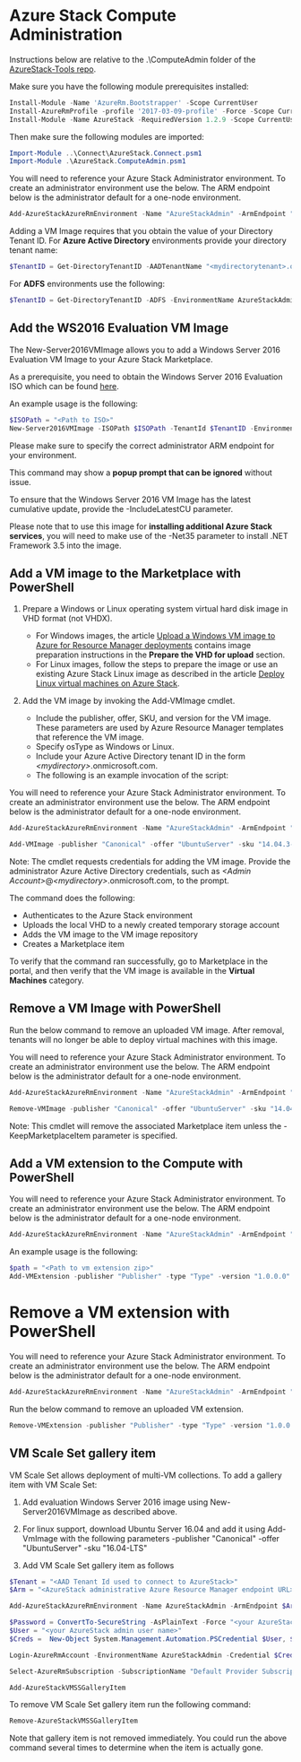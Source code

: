 # Azure Stack Compute Administration
Instructions below are relative to the .\ComputeAdmin folder of the [AzureStack-Tools repo](..).

Make sure you have the following module prerequisites installed:

```powershell
Install-Module -Name 'AzureRm.Bootstrapper' -Scope CurrentUser
Install-AzureRmProfile -profile '2017-03-09-profile' -Force -Scope CurrentUser
Install-Module -Name AzureStack -RequiredVersion 1.2.9 -Scope CurrentUser
```
Then make sure the following modules are imported:

```powershell
Import-Module ..\Connect\AzureStack.Connect.psm1
Import-Module .\AzureStack.ComputeAdmin.psm1
```

You will need to reference your Azure Stack Administrator environment. To create an administrator environment use the below. The ARM endpoint below is the administrator default for a one-node environment.

```powershell
Add-AzureStackAzureRmEnvironment -Name "AzureStackAdmin" -ArmEndpoint "https://adminmanagement.local.azurestack.external" 
```

Adding a VM Image requires that you obtain the value of your Directory Tenant ID. For **Azure Active Directory** environments provide your directory tenant name:

```powershell
$TenantID = Get-DirectoryTenantID -AADTenantName "<mydirectorytenant>.onmicrosoft.com" -EnvironmentName AzureStackAdmin 
```

For **ADFS** environments use the following:

```powershell
$TenantID = Get-DirectoryTenantID -ADFS -EnvironmentName AzureStackAdmin 
```

## Add the WS2016 Evaluation VM Image 

The New-Server2016VMImage allows you to add a Windows Server 2016 Evaluation VM Image to your Azure Stack Marketplace. 

As a prerequisite, you need to obtain the Windows Server 2016 Evaluation ISO which can be found [here](https://www.microsoft.com/en-us/evalcenter/evaluate-windows-server-2016).

An example usage is the following:
```powershell
$ISOPath = "<Path to ISO>"
New-Server2016VMImage -ISOPath $ISOPath -TenantId $TenantID -EnvironmentName "AzureStackAdmin"
```
Please make sure to specify the correct administrator ARM endpoint for your environment.

This command may show a **popup prompt that can be ignored** without issue.

To ensure that the Windows Server 2016 VM Image has the latest cumulative update, provide the -IncludeLatestCU parameter.

Please note that to use this image for **installing additional Azure Stack services**, you will need to make use of the -Net35 parameter to install .NET Framework 3.5 into the image.

## Add a VM image to the Marketplace with PowerShell

1. Prepare a Windows or Linux operating system virtual hard disk image in VHD format (not VHDX).
    -   For Windows images, the article [Upload a Windows VM image to Azure for Resource Manager deployments](https://azure.microsoft.com/en-us/documentation/articles/virtual-machines-windows-upload-image/) contains image preparation instructions in the **Prepare the VHD for upload** section.
    -   For Linux images, follow the steps to
        prepare the image or use an existing Azure Stack Linux image as described in
        the article [Deploy Linux virtual machines on Azure
        Stack](https://azure.microsoft.com/en-us/documentation/articles/azure-stack-linux/).

2. Add the VM image by invoking the Add-VMImage cmdlet. 
	-  Include the publisher, offer, SKU, and version for the VM image. These parameters are used by Azure Resource Manager templates that reference the VM image.
	-  Specify osType as Windows or Linux.
	-  Include your Azure Active Directory tenant ID in the form *&lt;mydirectory&gt;*.onmicrosoft.com.
	-  The following is an example invocation of the script:

You will need to reference your Azure Stack Administrator environment. To create an administrator environment use the below. The ARM endpoint below is the administrator default for a one-node environment.

```powershell
Add-AzureStackAzureRmEnvironment -Name "AzureStackAdmin" -ArmEndpoint "https://adminmanagement.local.azurestack.external" 
```

```powershell
Add-VMImage -publisher "Canonical" -offer "UbuntuServer" -sku "14.04.3-LTS" -version "1.0.0" -osType Linux -osDiskLocalPath 'C:\Users\<me>\Desktop\UbuntuServer.vhd' -tenantID <GUID AADTenant> -EnvironmentName "AzureStackAdmin"
```

Note: The cmdlet requests credentials for adding the VM image. Provide the administrator Azure Active Directory credentials, such as *&lt;Admin Account&gt;*@*&lt;mydirectory&gt;*.onmicrosoft.com, to the prompt.  

The command does the following:
- Authenticates to the Azure Stack environment
- Uploads the local VHD to a newly created temporary storage account
- Adds the VM image to the VM image repository
- Creates a Marketplace item

To verify that the command ran successfully, go to Marketplace in the portal, and then verify that the VM image is available in the **Virtual Machines** category.

## Remove a VM Image with PowerShell
Run the below command to remove an uploaded VM image. After removal, tenants will no longer be able to deploy virtual machines with this image.

You will need to reference your Azure Stack Administrator environment. To create an administrator environment use the below. The ARM endpoint below is the administrator default for a one-node environment.

```powershell
Add-AzureStackAzureRmEnvironment -Name "AzureStackAdmin" -ArmEndpoint "https://adminmanagement.local.azurestack.external" 
```

```powershell
Remove-VMImage -publisher "Canonical" -offer "UbuntuServer" -sku "14.04.3-LTS" -version "1.0.0" -tenantID <GUID AADTenant> -EnvironmentName "AzureStackAdmin"
```

Note: This cmdlet will remove the associated Marketplace item unless the -KeepMarketplaceItem parameter is specified.

## Add a VM extension to the Compute with PowerShell
You will need to reference your Azure Stack Administrator environment. To create an administrator environment use the below. The ARM endpoint below is the administrator default for a one-node environment.

```powershell
Add-AzureStackAzureRmEnvironment -Name "AzureStackAdmin" -ArmEndpoint "https://adminmanagement.local.azurestack.external" 
```
An example usage is the following:

```powershell
$path = "<Path to vm extension zip>"
Add-VMExtension -publisher "Publisher" -type "Type" -version "1.0.0.0" -extensionLocalPath $path -osType Windows -tenantID $TenantID -azureStackCredentials $azureStackCredentials -EnvironmentName "AzureStackAdmin"
```


# Remove a VM extension with PowerShell

You will need to reference your Azure Stack Administrator environment. To create an administrator environment use the below. The ARM endpoint below is the administrator default for a one-node environment.

```powershell
Add-AzureStackAzureRmEnvironment -Name "AzureStackAdmin" -ArmEndpoint "https://adminmanagement.local.azurestack.external"
```
Run the below command to remove an uploaded VM extension.

```powershell
Remove-VMExtension -publisher "Publisher" -type "Type" -version "1.0.0.0" -osType Windows -tenantID $TenantID -azureStackCredentials $azureStackCredentials -EnvironmentName "AzureStackAdmin"
```

## VM Scale Set gallery item

VM Scale Set allows deployment of multi-VM collections. To add a gallery item with VM Scale Set:

1. Add evaluation Windows Server 2016 image using New-Server2016VMImage as described above.

2. For linux support, download Ubuntu Server 16.04 and add it using Add-VmImage with the following parameters -publisher "Canonical" -offer "UbuntuServer" -sku "16.04-LTS"

3. Add VM Scale Set gallery item as follows

```powershell
$Tenant = "<AAD Tenant Id used to connect to AzureStack>"
$Arm = "<AzureStack administrative Azure Resource Manager endpoint URL>"

Add-AzureStackAzureRmEnvironment -Name AzureStackAdmin -ArmEndpoint $Arm 

$Password = ConvertTo-SecureString -AsPlainText -Force "<your AzureStack admin user password>"
$User = "<your AzureStack admin user name>"
$Creds =  New-Object System.Management.Automation.PSCredential $User, $Password

Login-AzureRmAccount -EnvironmentName AzureStackAdmin -Credential $Creds -TenantId $Tenant

Select-AzureRmSubscription -SubscriptionName "Default Provider Subscription"

Add-AzureStackVMSSGalleryItem
```
To remove VM Scale Set gallery item run the following command:

```powershell
Remove-AzureStackVMSSGalleryItem
```

Note that gallery item is not removed immediately. You could run the above command several times to determine when the item is actually gone.

